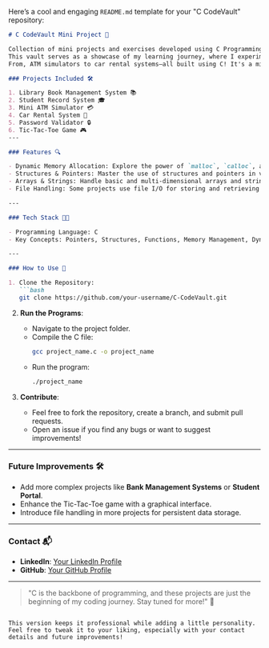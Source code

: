 Here’s a cool and engaging `README.md` template for your "C CodeVault" repository:

```markdown
# C CodeVault Mini Project 🚀

Collection of mini projects and exercises developed using C Programming.
This vault serves as a showcase of my learning journey, where I experimented with various concepts of C.
From, ATM simulators to car rental systems—all built using C! It's a mix of fun and functional projects to demonstrate my problem-solving skills and coding capabilities.

### Projects Included 🛠️

1. Library Book Management System 📚 
2. Student Record System 🎓
3. Mini ATM Simulator 💳
4. Car Rental System 🚗
5. Password Validator 🔒
6. Tic-Tac-Toe Game 🎮
---

### Features 🔍

- Dynamic Memory Allocation: Explore the power of `malloc`, `calloc`, and `free`.
- Structures & Pointers: Master the use of structures and pointers in various scenarios.
- Arrays & Strings: Handle basic and multi-dimensional arrays and string manipulations.
- File Handling: Some projects use file I/O for storing and retrieving data.

---

### Tech Stack 🧑‍💻

- Programming Language: C
- Key Concepts: Pointers, Structures, Functions, Memory Management, Dynamic Allocation, and more.

---

### How to Use 🚀

1. Clone the Repository:
   ```bash
   git clone https://github.com/your-username/C-CodeVault.git
   ```

2. **Run the Programs**:
   - Navigate to the project folder.
   - Compile the C file:
     ```bash
     gcc project_name.c -o project_name
     ```
   - Run the program:
     ```bash
     ./project_name
     ```

3. **Contribute**:
   - Feel free to fork the repository, create a branch, and submit pull requests.
   - Open an issue if you find any bugs or want to suggest improvements!

---

### Future Improvements 🛠️

- Add more complex projects like **Bank Management Systems** or **Student Portal**.
- Enhance the Tic-Tac-Toe game with a graphical interface.
- Introduce file handling in more projects for persistent data storage.

---

### Contact 📬

- **LinkedIn**: [Your LinkedIn Profile](https://www.linkedin.com/in/your-profile)
- **GitHub**: [Your GitHub Profile](https://github.com/your-username)

---

> "C is the backbone of programming, and these projects are just the beginning of my coding journey. Stay tuned for more!" 🌟
```

This version keeps it professional while adding a little personality. Feel free to tweak it to your liking, especially with your contact details and future improvements!
